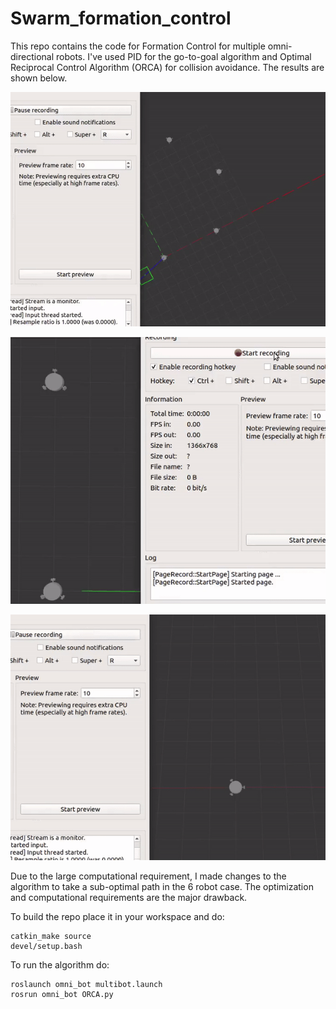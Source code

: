 # Swarm_formation_control

This repo contains the code for Formation Control for multiple omni-directional robots. I've used PID for the go-to-goal algorithm and Optimal Reciprocal Control Algorithm (ORCA) for collision avoidance. The results are shown below. 

![](6_bot.gif)

![](4_bot.gif)

![](2_bot.gif)

Due to the large computational requirement, I made changes to the algorithm to take a sub-optimal path in the 6 robot case. The optimization and computational requirements are the major drawback.

To build the repo place it in your workspace and do:
```
catkin_make source
devel/setup.bash
```

To run the algorithm do:

```
roslaunch omni_bot multibot.launch
rosrun omni_bot ORCA.py
```
